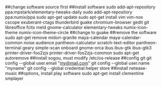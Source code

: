 ##change software source first
##install software
sudo add-apt-repository ppa:mpstark/elementary-tweaks-daily
sudo add-apt-repository ppa:numix/ppa
sudo apt-get update
sudo apt-get install vim vim-nox cscope exuberant-ctags thunderbird guake chromium-browser gedit git libreoffice fcitx meld gnome-calculator elementary-tweaks numix-icon-theme numix-icon-theme-circle
##change to guake
##remove the software
sudo apt-get remove midori-granite maya-calendar maya-calendar-common noise audience pantheon-calculator scratch-text-editor pantheon-terminal geary simple-scan onboard gnome-orca ibus ibus-gtk ibus-gtk3 printer-driver-foo2zjs printer-driver-foo2zjs-common
sudo apt-get autoremove
##install sogou, must modify /etc/os-release
##config git
git config --global user.email "my@mail.com"
git config --global user.name "myname"
git config --global credential.helper store
##install netease-music
##options, install play software
sudo apt-get install clementine smplayer
